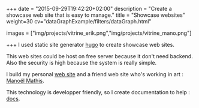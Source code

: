 +++
date = "2015-09-29T19:42:20+02:00"
description = "Create a showcase web site that is easy to manage."
title = "Showcase websites"
weight=30
cv="dataGraphExample/filters/dataGraph.html"

images = ["img/projects/vitrine_erik.png","img/projects/vitrine_mano.png"]

+++
I used static site generator [hugo](https://gohugo.io/) to create showcase web sites.

This web sites could be host on free server because it don't need backend. Also the security is high because the system is really simple. 

I build my personal [web site](http://erik-aouizerate.me) and a friend web site who's working in art : [Manoël Mathis](http://www.manoel-artiste.fr).

This technology is developper friendly, so I create documentation to help : [docs](http://erik-aouizerate.me/docs/mano/).
